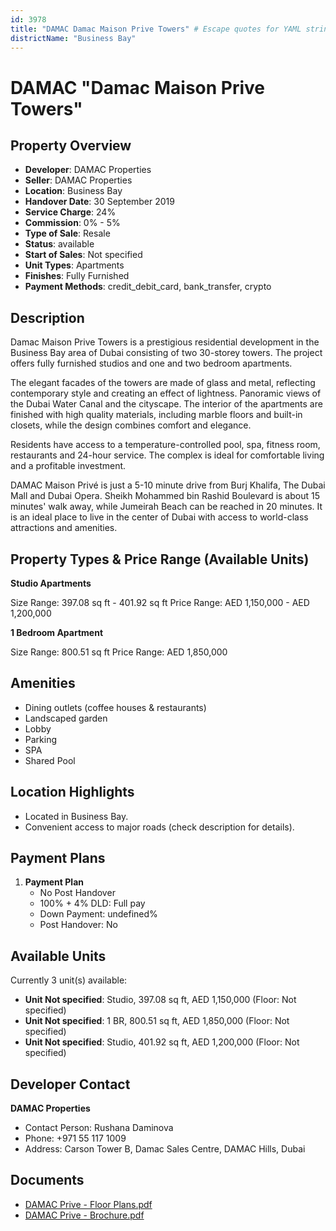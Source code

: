 ```yaml
---
id: 3978
title: "DAMAC Damac Maison Prive Towers" # Escape quotes for YAML string
districtName: "Business Bay"
---
```


# DAMAC "Damac Maison Prive Towers"

## Property Overview
- **Developer**: DAMAC Properties
- **Seller**: DAMAC Properties
- **Location**: Business Bay
- **Handover Date**: 30 September 2019
- **Service Charge**: 24%
- **Commission**: 0% - 5%
- **Type of Sale**: Resale
- **Status**: available
- **Start of Sales**: Not specified
- **Unit Types**: Apartments
- **Finishes**: Fully Furnished
- **Payment Methods**: credit_debit_card, bank_transfer, crypto

## Description
Damac Maison Prive Towers is a prestigious residential development in the Business Bay area of Dubai consisting of two 30-storey towers. The project offers fully furnished studios and one and two bedroom apartments.

The elegant facades of the towers are made of glass and metal, reflecting contemporary style and creating an effect of lightness. Panoramic views of the Dubai Water Canal and the cityscape. The interior of the apartments are finished with high quality materials, including marble floors and built-in closets, while the design combines comfort and elegance.

Residents have access to a temperature-controlled pool, spa, fitness room, restaurants and 24-hour service. The complex is ideal for comfortable living and a profitable investment.

DAMAC Maison Privé is just a 5-10 minute drive from Burj Khalifa, The Dubai Mall and Dubai Opera. Sheikh Mohammed bin Rashid Boulevard is about 15 minutes' walk away, while Jumeirah Beach can be reached in 20 minutes. It is an ideal place to live in the center of Dubai with access to world-class attractions and amenities.

## Property Types & Price Range (Available Units)
**Studio Apartments**

Size Range: 397.08 sq ft - 401.92 sq ft
Price Range: AED 1,150,000 - AED 1,200,000

**1 Bedroom Apartment**

Size Range: 800.51 sq ft
Price Range: AED 1,850,000

## Amenities
- Dining outlets  (coffee houses & restaurants)
- Landscaped garden
- Lobby
- Parking
- SPA
- Shared Pool

## Location Highlights
- Located in Business Bay.
- Convenient access to major roads (check description for details).

## Payment Plans
1. **Payment Plan**
   - No Post Handover
   - 100% + 4% DLD: Full pay
   - Down Payment: undefined%
   - Post Handover: No

## Available Units
Currently 3 unit(s) available:
- **Unit Not specified**: Studio, 397.08 sq ft, AED 1,150,000 (Floor: Not specified)
- **Unit Not specified**: 1 BR, 800.51 sq ft, AED 1,850,000 (Floor: Not specified)
- **Unit Not specified**: Studio, 401.92 sq ft, AED 1,200,000 (Floor: Not specified)

## Developer Contact
**DAMAC Properties**
- Contact Person: Rushana Daminova
- Phone: +971 55 117 1009
- Address: Carson Tower B, Damac Sales Centre, DAMAC Hills, Dubai

## Documents
- [DAMAC Prive - Floor Plans.pdf](https://cdn.geniemap.net/2025/01/05/FBkS1Rs4NRYfMv41yC2RCqRZRirTzUn4RYCP15N5.pdf)
- [DAMAC Prive - Brochure.pdf](https://cdn.geniemap.net/2025/01/05/vcwOPv7Foukt991HTBuhylv5pgtx7mF2YmBAkWtk.pdf)
